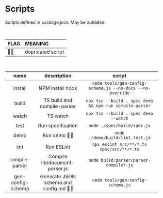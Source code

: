 # Scripts

Scripts defined in package.json. May be outdated.

<br>

| FLAG | MEANING         |
| :--- | :-------------- |
| 🏴‍☠️   | depricated script |

<br>

|       name        |              description              |                          script                           |
| :---------------: | :-----------------------------------: | :-------------------------------------------------------: |
|      install      |           NPM install hook            | `node tools/gen-config-schema.js --no-docs --no-override` |
|       build       |      TS build and compile-parser      |  `npx tsc --build . spec demo && npm run compile-parser`  |
|       watch       |               TS watch                |           `npx tsc --build . spec demo --watch`           |
|       test        |           Run specification           |                `node ./spec/build/spec.js`                |
|       demo        |              Run demo 🏴‍☠️              |             `node ./demo/build/lint.test.js`              |
|       lint        |              Run ESLint               |         `npx eslint src/**/*.ts spec/src/**/*.ts`         |
|  compile-parser   |    Compile lib/document-parser.js     |          `node build/parser/parser-compiler.js`           |
| gen-config-schema | Generate JSON schema and config.md 🏴‍☠️ |             `node tools/gen-config-schema.js`             |